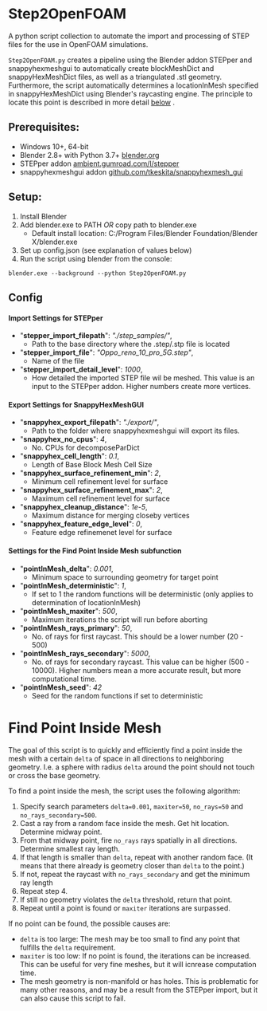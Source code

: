 # Step2OpenFOAM
A python script collection to automate the import and processing of STEP files for the use in OpenFOAM simulations.

`Step2OpenFOAM.py` creates a pipeline using the Blender addon STEPper and snappyhexmeshgui to automatically create blockMeshDict and snappyHexMeshDict files, as well as a triangulated .stl geometry. Furthermore, the script automatically determines a locationInMesh specified in snappyHexMeshDict using Blender's raycasting engine. The principle to locate this point is described in more detail [below](#find-point-inside-mesh) . 

## Prerequisites:

- Windows 10+, 64-bit
- Blender 2.8+ with Python 3.7+ [blender.org ](https://www.blender.org/)
- STEPper addon [ambient.gumroad.com/l/stepper](https://ambient.gumroad.com/l/stepper)
- snappyhexmeshgui addon [github.com/tkeskita/snappyhexmesh_gui](https://github.com/tkeskita/snappyhexmesh_gui)

## Setup:

1. Install Blender
2. Add blender.exe to PATH *OR* copy path to blender.exe
   - Default install location: C:/Program Files/Blender Foundation/Blender X/blender.exe
3. Set up config.json (see explanation of values below)
4. Run the script using blender from the console:
``` 
blender.exe --background --python Step2OpenFOAM.py
```


## Config

#### Import Settings for STEPper

- "**stepper_import_filepath**": *"./step_samples/"*,
  - Path to the base directory where the .step/.stp file is located
- "**stepper_import_file**": *"Oppo_reno_10_pro_5G.step"*,
  - Name of the file
- "**stepper_import_detail_level**": *1000*,
  - How detailed the imported STEP file wil be meshed. This value is an input to the STEPper addon. Higher numbers create more vertices.

#### Export Settings for SnappyHexMeshGUI

- "**snappyhex_export_filepath**": *"./export/"*,
  - Path to the folder where snappyhexmeshgui will export its files.
- "**snappyhex_no_cpus**": *4*,
  - No. CPUs for decomposeParDict
- "**snappyhex_cell_length**": *0.1*,
  - Length of Base Block Mesh Cell Size
- "**snappyhex_surface_refinement_min**": *2*,
  - Minimum cell refinement level for surface
- "**snappyhex_surface_refinement_max**": *2*,
  - Maximum cell refinement level for surface
- "**snappyhex_cleanup_distance**": *1e-5*,
  - Maximum distance for merging closeby vertices
- "**snappyhex_feature_edge_level**": *0*,
  - Feature edge refinemenet level for surface

#### Settings for the Find Point Inside Mesh subfunction

- "**pointInMesh_delta**": *0.001*,
  - Minimum space to surrounding geometry for target point
- "**pointInMesh_deterministic**": *1*,
  - If set to 1 the random functions will be deterministic (only applies to determination of locationInMesh)
- "**pointInMesh_maxiter**": *500*,
  - Maximum iterations the script will run before aborting
- "**pointInMesh_rays_primary**": *50*,
  - No. of rays for first raycast. This should be a lower number (20 - 500)
- "**pointInMesh_rays_secondary**": *5000*,
  - No. of rays for secondary raycast. This value can be higher (500 - 10000). Higher numbers mean a more accurate result, but more computational time.
- "**pointInMesh_seed**": *42*
  - Seed for the random functions if set to deterministic



 
# Find Point Inside Mesh

The goal of this script is to quickly and efficiently find a point inside the mesh with a certain `delta` of space in all directions to neighboring geometry. I.e. a sphere with radius `delta` around the point should not touch or cross the base geometry. 

To find a point inside the mesh, the script uses the following algorithm:

1. Specify search parameters `delta=0.001`, `maxiter=50`,  `no_rays=50` and `no_rays_secondary=500`.
2. Cast a ray from a random face inside the mesh. Get hit location. Determine midway point.
3. From that midway point, fire `no_rays` rays spatially in all directions. Determine smallest ray length.
4. If that length is smaller than `delta`, repeat with another random face. (It means that there already is geometry closer than `delta` to the point.)
5. If not, repeat the raycast with `no_rays_secondary` and get the minimum ray length
6. Repeat step 4.
7. If still no geometry violates the `delta` threshold, return that point.
8. Repeat until a point is found or `maxiter` iterations are surpassed.

If no point can be found, the possible causes are:
- `delta` is too large: The mesh may be too small to find any point that fulfills the `delta` requirement.
- `maxiter` is too low: If no point is found, the iterations can be increased. This can be useful for very fine meshes, but it will icnrease computation time.
- The mesh geometry is non-manifold or has holes. This is problematic for many other reasons, and may be a result from the STEPper import, but it can also cause this script to fail.



